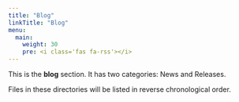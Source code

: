 ```yaml
---
title: "Blog"
linkTitle: "Blog"
menu:
  main:
    weight: 30
    pre: <i class='fas fa-rss'></i>
---
```



This is the **blog** section. It has two categories: News and Releases.

Files in these directories will be listed in reverse chronological order.

